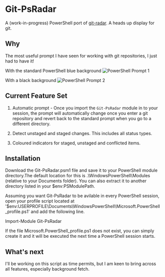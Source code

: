 # Git-PsRadar

A (work-in-progress) PowerShell port of [git-radar](/michaeldfallen/git-radar). A heads up display for git.

## Why

The most useful prompt I have seen for working with git repositories, I just had to have it!

With the standard PowerShell blue background
![PowerShell Prompt 1](https://github.com/vincpa/git-psradar/raw/master/images/basic-usage.jpg)

With a black background
![PowerShell Prompt 2](https://github.com/vincpa/git-psradar/raw/master/images/basic-usage-blackbackground.jpg)

## Current Feature Set

1. Automatic prompt - Once you import the `Git-PsRadar` module in to your session, the prompt will automatically change once you enter a git repository and revert back to the standard prompt when you go to a different directory.

2. Detect unstaged and staged changes. This includes all status types.

3. Coloured indicators for staged, unstaged and conflicted items.

## Installation

Download the Git-PsRadar.psm1 file and save it to your PowerShell module directory.The default location for this is .\WindowsPowerShell\Modules (relative to your Documents folder). You can also extract it to another directory listed in your $env:PSModulePath.

Assuming you want Git-PsRadar to be avilable in every PowerShell session, open your profile script located at '$env:USERPROFILE\Documents\WindowsPowerShell\Microsoft.PowerShell_profile.ps1' and add the following line.

Import-Module Git-PsRadar

If the file Microsoft.PowerShell_profile.ps1 does not exist, you can simply create it and it will be executed the next time a PowerShell session starts.

## What's next

I'll be working on this script as time permits, but I am keen to bring across all features, especially background fetch.
